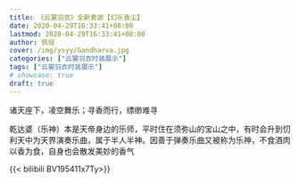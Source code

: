 ```yaml
---
title: 《云裳羽衣》全新套装【幻乐香尘】
date: 2020-04-29T16:33:41+08:00
lastmod: 2020-04-29T16:33:41+08:00
author: 佩瑶
cover: /img/ysyy/Gandharva.jpg
categories: ["云裳羽衣时装展示"]
tags: ["云裳羽衣时装展示"]
# showcase: true
draft: true
---
```

诸天座下，凌空舞乐；寻香而行，缥缈难寻

<!--more-->

乾达婆（乐神）本是天帝身边的乐师，平时住在须弥山的宝山之中，有时会升到忉利天中为天界演奏乐曲，属于半人半神。因善于弹奏乐曲又被称为乐神，不食酒肉以香为食，自身也会散发美妙的香气

{{< bilibili BV195411x7Ty>}}